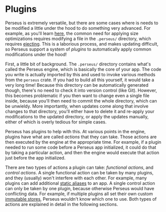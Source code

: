 # Plugins

Perseus is extremely versatile, but there are some cases where is needs to be modified a little under the hood to do something very advanced. For example, as you'll learn [here](:reference/deploying/size), the common need for applying size optimizations requires modifying a file in the `.perseus/` directory, which requires [ejecting](:reference/ejecting). This is a laborious process, and makes updating difficult, so Perseus support a system of _plugins_ to automatically apply common modifications under the hood!

First, a little bit of background. The `.perseus/` directory contains what's called the Perseus engine, which is basically the core of your app. The code you write is actually imported by this and used to invoke various methods from the `perseus` crate. If you had to build all this yourself, it would take a very long time! Because this directory can be automatically generated though, there's no need to check it into version control (like Git). However, this becomes problematic if you then want to change even a single file inside, because you'll then need to commit the whole directory, which can be unwieldy. More importantly, when updates come along that involve changes to that directory, you'll either have to delete it and re-apply your modifications to the updated directory, or apply the updates manually, either of which is overly tedious for simple cases.

Perseus has plugins to help with this. At various points in the engine, plugins have what are called _actions_ that they can take. Those actions are then executed by the engine at the appropriate time. For example, if a plugin needed to run some code before a Perseus app initialized, it could do that by taking a particular action, and then the engine would execute that action just before the app initialized.

There are two types of actions a plugin can take: _functional actions_, and _control actions_. A single functional action can be taken by many plugins, and they (usually) won't interfere with each other. For example, many plugins can add additional [static aliases](:reference/static-content) to an app. A single control action can only be taken by one plugin, because otherwise Perseus would have conflicting data. For example, if multiple plugins all set their own custom [immutable stores](:reference/stores), Perseus wouldn't know which one to use. Both types of actions are explained in detail in the following sections.
